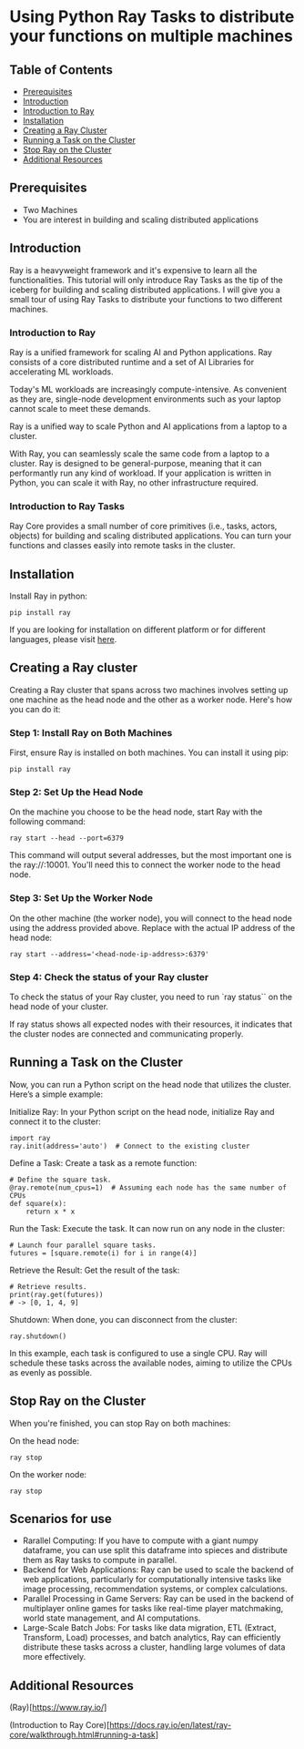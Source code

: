 # Using Python Ray Tasks to distribute your functions on multiple machines


## Table of Contents
- [Prerequisites](#prerequisites)
- [Introduction](#introduction)
- [Introduction to Ray](#introduction-to-ray)
- [Installation](#installation)
- [Creating a Ray Cluster](#creating-a-ray-cluster)
- [Running a Task on the Cluster](#running-a-task-on-the-cluster)
- [Stop Ray on the Cluster](#stop-ray-on-the-cluster)
- [Additional Resources](#additional-resources)


## Prerequisites
- Two Machines
- You are interest in building and scaling distributed applications

## Introduction
Ray is a heavyweight framework and it's expensive to learn all the functionalities. This tutorial will only introduce Ray Tasks as the tip of the iceberg for building and scaling distributed applications. I will give you a small tour of using Ray Tasks to distribute your functions to two different machines.

### Introduction to Ray
Ray is a unified framework for scaling AI and Python applications. Ray consists of a core distributed runtime and a set of AI Libraries for accelerating ML workloads.

Today's ML workloads are increasingly compute-intensive. As convenient as they are, single-node development environments such as your laptop cannot scale to meet these demands.

Ray is a unified way to scale Python and AI applications from a laptop to a cluster.

With Ray, you can seamlessly scale the same code from a laptop to a cluster. Ray is designed to be general-purpose, meaning that it can performantly run any kind of workload. If your application is written in Python, you can scale it with Ray, no other infrastructure required.

### Introduction to Ray Tasks
Ray Core provides a small number of core primitives (i.e., tasks, actors, objects) for building and scaling distributed applications. You can turn your functions and classes easily into remote tasks in the cluster.

## Installation
Install Ray in python:
```
pip install ray
```

If you are looking for installation on different platform or for different languages, please visit [here](https://docs.ray.io/en/latest/ray-overview/installation.html).


## Creating a Ray cluster
Creating a Ray cluster that spans across two machines involves setting up one machine as the head node and the other as a worker node. Here's how you can do it:

### Step 1: Install Ray on Both Machines
First, ensure Ray is installed on both machines. You can install it using pip:
```
pip install ray
```

### Step 2: Set Up the Head Node
On the machine you choose to be the head node, start Ray with the following command:
```
ray start --head --port=6379
```

This command will output several addresses, but the most important one is the ray://<head-node-ip-address>:10001. You'll need this to connect the worker node to the head node.

### Step 3: Set Up the Worker Node
On the other machine (the worker node), you will connect to the head node using the address provided above. Replace <head-node-ip-address> with the actual IP address of the head node:
```
ray start --address='<head-node-ip-address>:6379'
```

### Step 4: Check the status of your Ray cluster
To check the status of your Ray cluster, you need to run `ray status`` on the head node of your cluster.

If ray status shows all expected nodes with their resources, it indicates that the cluster nodes are connected and communicating properly.


## Running a Task on the Cluster
Now, you can run a Python script on the head node that utilizes the cluster. Here’s a simple example:

Initialize Ray: In your Python script on the head node, initialize Ray and connect it to the cluster:
```
import ray
ray.init(address='auto')  # Connect to the existing cluster
```

Define a Task: Create a task as a remote function:
```
# Define the square task.
@ray.remote(num_cpus=1)  # Assuming each node has the same number of CPUs
def square(x):
    return x * x
```

Run the Task: Execute the task. It can now run on any node in the cluster:
```
# Launch four parallel square tasks.
futures = [square.remote(i) for i in range(4)]
```

Retrieve the Result: Get the result of the task:
```
# Retrieve results.
print(ray.get(futures))
# -> [0, 1, 4, 9]
```

Shutdown: When done, you can disconnect from the cluster:
```
ray.shutdown()
```

In this example, each task is configured to use a single CPU. Ray will schedule these tasks across the available nodes, aiming to utilize the CPUs as evenly as possible.


## Stop Ray on the Cluster
When you're finished, you can stop Ray on both machines:

On the head node:
```
ray stop
```

On the worker node:
```
ray stop
```

## Scenarios for use
+ Rarallel Computing: If you have to compute with a giant numpy dataframe, you can use split this dataframe into spieces and distribute them as Ray tasks to compute in parallel.
+ Backend for Web Applications: Ray can be used to scale the backend of web applications, particularly for computationally intensive tasks like image processing, recommendation systems, or complex calculations.
+ Parallel Processing in Game Servers: Ray can be used in the backend of multiplayer online games for tasks like real-time player matchmaking, world state management, and AI computations.
+ Large-Scale Batch Jobs: For tasks like data migration, ETL (Extract, Transform, Load) processes, and batch analytics, Ray can efficiently distribute these tasks across a cluster, handling large volumes of data more effectively.

## Additional Resources
(Ray)[https://www.ray.io/]

(Introduction to Ray Core)[https://docs.ray.io/en/latest/ray-core/walkthrough.html#running-a-task]

